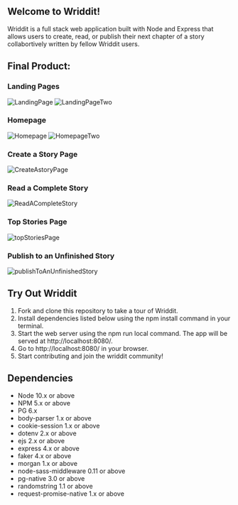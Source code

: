 ## **Welcome to Wriddit!** 
Wriddit is a full stack web application built with Node and Express that allows users to create, read, or publish their next chapter of a story collabortively written by fellow Wriddit users. 

## Final Product:

### Landing Pages

![LandingPage](https://github.com/rancewcampbell/midterm-project/blob/master/public/images/Landing%20Page.png?raw=true)
![LandingPageTwo](https://github.com/rancewcampbell/midterm-project/blob/master/public/images/Landing%20Page%202.png?raw=true)

### Homepage

![Homepage](https://github.com/rancewcampbell/midterm-project/blob/master/public/images/Homepage.png?raw=true)
![HomepageTwo](https://github.com/rancewcampbell/midterm-project/blob/master/public/images/Homepage%202.png?raw=true)

### Create a Story Page
![CreateAstoryPage](https://github.com/rancewcampbell/midterm-project/blob/master/public/images/Create%20a%20Story%20Page.png?raw=true)

### Read a Complete Story
![ReadACompleteStory](https://github.com/rancewcampbell/midterm-project/blob/master/public/images/Read%20a%20completed%20story.png?raw=true)

### Top Stories Page
![topStoriesPage](https://github.com/rancewcampbell/midterm-project/blob/master/public/images/Top-Stories%20Page.png?raw=true)

### Publish to an Unfinished Story
![publishToAnUnfinishedStory](https://github.com/rancewcampbell/midterm-project/blob/master/public/images/Publish%20to%20an%20unfinished%20story.png?raw=true)

## Try Out Wriddit 

1. Fork and clone this repository to take a tour of Wriddit.
2. Install dependencies listed below using the npm install command in your terminal.
3. Start the web server using the npm run local command. The app will be served at http://localhost:8080/.
4. Go to http://localhost:8080/ in your browser.
5. Start contributing and join the wriddit community!

## Dependencies

- Node 10.x or above
- NPM 5.x or above
- PG 6.x
- body-parser 1.x or above
- cookie-session 1.x or above
- dotenv 2.x or above
- ejs 2.x or above
- express 4.x or above
- faker 4.x or above
- morgan 1.x or above
- node-sass-middleware 0.11 or above
- pg-native 3.0 or above
- randomstring 1.1 or above
- request-promise-native 1.x or above

